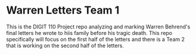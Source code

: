 # Warren Letters Team 1
This is the DIGIT 110 Project repo analyzing and marking Warren Behrend's final letters he wrote to hiis family before his tragic death. This repo specifically will focus on the first half of the letters and there is a Team 2 that is working on the second half of the letters.
